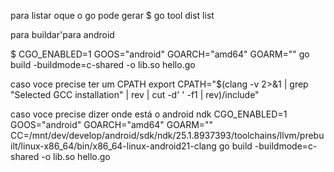 para listar oque o go pode gerar
$ go tool dist list

para buildar'para android 

$ CGO_ENABLED=1 GOOS="android" GOARCH="amd64" GOARM="" go build -buildmode=c-shared -o lib.so hello.go

caso voce precise ter um CPATH
export CPATH="$(clang -v 2>&1 | grep "Selected GCC installation" | rev | cut -d' ' -f1 | rev)/include"

caso voce precise dizer onde está o android ndk
CGO_ENABLED=1 GOOS="android" GOARCH="amd64" GOARM="" CC=/mnt/dev/develop/android/sdk/ndk/25.1.8937393/toolchains/llvm/prebuilt/linux-x86_64/bin/x86_64-linux-android21-clang go build -buildmode=c-shared -o lib.so hello.go